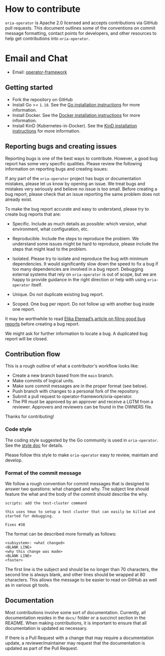# How to contribute

`oria-operator` is Apache 2.0 licensed and accepts contributions via GitHub pull requests. This document outlines some of the conventions on commit message formatting, contact points for developers, and other resources to help get contributions into `oria-operator`.

# Email and Chat

- Email: [operator-framework][operator_framework]  

## Getting started

- Fork the repository on GitHub
- Install Go >= `1.18`. See the [Go installation instructions][go-install] for more information.
- Install Docker. See the [Docker installation instructions][docker-install] for more information.
- Install KinD (Kubernetes-in-Docker). See the [KinD installation instructions][kind-install] for more information.

## Reporting bugs and creating issues

Reporting bugs is one of the best ways to contribute. However, a good bug report has some very specific qualities. Please review the following information on reporting bugs and creating issues:

If any part of the `oria-operator` project has bugs or documentation mistakes, please let us know by opening an issue. We treat bugs and mistakes very seriously and believe no issue is too small. Before creating a bug report, please check that an issue reporting the same problem does not already exist.

To make the bug report accurate and easy to understand, please try to create bug reports that are:

- Specific. Include as much details as possible: which version, what environment, what configuration, etc.

- Reproducible. Include the steps to reproduce the problem. We understand some issues might be hard to reproduce, please include the steps that might lead to the problem.

- Isolated. Please try to isolate and reproduce the bug with minimum dependencies. It would significantly slow down the speed to fix a bug if too many dependencies are involved in a bug report. Debugging external systems that rely on `oria-operator` is out of scope, but we are happy to provide guidance in the right direction or help with using `oria-operator` itself.

- Unique. Do not duplicate existing bug report.

- Scoped. One bug per report. Do not follow up with another bug inside one report.

It may be worthwhile to read [Elika Etemad’s article on filing good bug reports](https://fantasai.inkedblade.net/style/talks/filing-good-bugs/) before creating a bug report.

We might ask for further information to locate a bug. A duplicated bug report will be closed.

## Contribution flow

This is a rough outline of what a contributor's workflow looks like:

- Create a new branch based from the `main` branch.
- Make commits of logical units.
- Make sure commit messages are in the proper format (see below).
- Push branch with changes to a personal fork of the repository.
- Submit a pull request to operator-framework/oria-operator.
- The PR must be approved by an approver and receive a LGTM from a reviewer. Approvers and reviewers can be found in the OWNERS file.

Thanks for contributing!

### Code style

The coding style suggested by the Go community is used in `oria-operator`. See the [style doc][golang-style-doc] for details.

Please follow this style to make `oria-operator` easy to review, maintain and develop.

### Format of the commit message

We follow a rough convention for commit messages that is designed to answer two
questions: what changed and why. The subject line should feature the what and
the body of the commit should describe the why.

```
scripts: add the test-cluster command

this uses tmux to setup a test cluster that can easily be killed and started for debugging.

Fixes #38
```

The format can be described more formally as follows:

```
<subsystem>: <what changed>
<BLANK LINE>
<why this change was made>
<BLANK LINE>
<footer>
```

The first line is the subject and should be no longer than 70 characters, the second line is always blank, and other lines should be wrapped at 80 characters. This allows the message to be easier to read on GitHub as well as in various git tools.

## Documentation

Most contributions involve some sort of documentation. Currently, all documentation resides in the `docs/` folder or a succinct section in the README. When making contributions, it is important to ensure that all documentation is updated as necessary.

If there is a Pull Request with a change that may require a documentation update, a reviewer/maintainer may request that the documentation is updated as part of the Pull Request.

[operator_framework]: https://groups.google.com/forum/#!forum/operator-framework
[golang-style-doc]: https://github.com/golang/go/wiki/CodeReviewComments
[go-install]:https://go.dev/doc/install
[docker-install]:https://docs.docker.com/engine/install/
[kind-install]:https://kind.sigs.k8s.io/docs/user/quick-start/#installation
